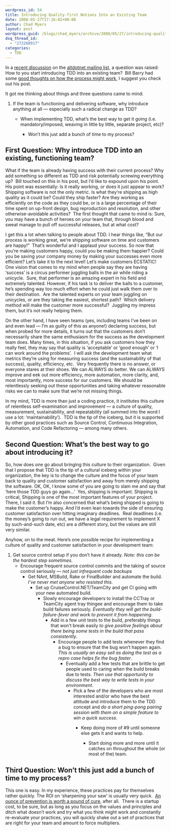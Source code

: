 ```yaml
---
wordpress_id: 54
title: Introducing Quality-first Notions Into an Existing Team
date: 2008-05-27T17:16:02+00:00
author: Chad Myers
layout: post
wordpress_guid: /blogs/chad_myers/archive/2008/05/27/introducing-quality-first-notions-into-an-existing-team.aspx
dsq_thread_id:
  - "272260917"
categories:
  - TDD
---
```

In a [recent discussion](http://tech.groups.yahoo.com/group/altdotnet/message/8734) on the [altdotnet mailing list](http://tech.groups.yahoo.com/group/altdotnet/), a question was raised: How to you start introducing TDD into an existing team?&nbsp; Bill Barry had some [good thoughts on how the process might work](http://tech.groups.yahoo.com/group/altdotnet/message/8735), I suggest you check out his post. 

It got me thinking about things and three questions came to mind:

  1. If the team is functioning and delivering software, why introduce anything at all &#8212; especially such a radical change as TDD? 
      * When implementing TDD, what&#8217;s the best way to get it going (i.e. mandatory/imposed, weaving in little by little, separate project, etc)? 
          * Won&#8217;t this just add a bunch of time to my process?</ol> 
        ## First Question: Why introduce TDD into an existing, functioning team?
        
        What if the team is already having success with their current process? Why add something so different as TDD and risk potentially screwing everything up?&nbsp; Bill touched on this in his post, but I&#8217;d like to expound upon his point. His point was essentially: Is it really working, or does it just appear to work? Shipping software is not the only metric. Is what they&#8217;re shipping as high quality as it could be? Could they ship faster? Are they working as efficiently on the code as they could be, or is a large percentage of their time spent on up-front design, bug reproduction and resolution, and other otherwise-avoidable activities?&nbsp; The first thought that came to mind is: Sure, you may have a bunch of heroes on your team that, through blood and sweat manage to pull off successful releases, but at what cost? 
        
        I get this a lot when talking to people about TDD. I hear things like, &#8220;But our process is working great, we&#8217;re shipping software on time and customers are happy!&#8221;&nbsp; That&#8217;s wonderful and I applaud your success. So now that you&#8217;re making customers happy, could you be making them happier? Could you be saving your company money by making your successes even more efficient? Let&#8217;s take it to the next level! Let&#8217;s make customers ECSTATIC! One vision that comes to my mind when people say they are having &#8216;success&#8217; is a circus performer juggling balls in the air while riding a unicycle.&nbsp; Sure, that performer is an amazing expert in his field and extremely talented. However, if his task is to deliver the balls to a customer, he&#8217;s spending way too much effort when he could just walk them over to their destination.&nbsp; Are the talented experts on your team juggling on unicycles, or are they taking the easiest, shortest path?&nbsp; Which delivery method will make the customer more successful?&nbsp; Juggling my impress them, but it&#8217;s not really helping them.
        
        On the other hand, I have seen teams (yes, including teams I&#8217;ve been on and even lead &#8212; I&#8217;m as guilty of this as anyone!) declaring success, but when probed for more details, it turns out that the customers don&#8217;t necessarily share the same enthusiasm for the success as the development team does. Many times, in this situation, if you ask customers how they really feel, they may say that quality is &#8216;acceptable&#8217; or &#8216;good enough&#8217; or &#8216;I can work around the problems&#8217;.&nbsp; I will ask the development team what metrics they&#8217;re using for measuring success (and the sustainability of that success), quality, efficiency, etc.&nbsp; Very frequently there is no answer, or everyone stares at their shoes. We can ALWAYS do better. We can ALWAYS improve and eek out more efficiency, more automation, more clarity, and, most importantly, more success for our customers. We should be relentlessly seeking out these opportunities and taking whatever reasonable risks we can to make sure that we&#8217;re not missing things. 
        
        In my mind, TDD is more than just a coding practice, it institutes this culture of relentless self-examination and improvement &#8212; a culture of quality, measurement, sustainability, and repeatability (all summed into the word I use a lot: &#8216;maintainability&#8217;).&nbsp; TDD is the tip of the iceberg, but it is supported by other good practices such as Source Control, Continuous Integration, Automation, and Code Refactoring &#8212; among many others.
        
        ## Second Question: What&#8217;s the best way to go about introducing it?
        
        So, how does one go about bringing this culture to their organization.&nbsp; Given that I propose that TDD is the tip of a cultural iceberg within your organization, the key is to change the culture and the focus of your team back to quality and customer satisfaction and away from merely shipping the software. OK, OK, I know some of you are going to slam me and say that &#8216;here those TDD guys go again&#8230;&#8217;&nbsp; Yes, shipping is important. Shipping is critical, Shipping is one of the most important features of your project. There, I said it. But I&#8217;m also concerned that what&#8217;s being shipped is going to make the customer&#8217;s happy. And I&#8217;d even lean towards the side of ensuring customer satisfaction over hitting imaginary deadlines.&nbsp; Real deadlines (i.e. the money&#8217;s going to run out, we have a legal requirement to implement X by such-and-such date, etc) are a different story, but the values are still very similar.
        
        Anyhow, on to the meat. Here&#8217;s one possible recipe for implementing a culture of quality and customer satisfaction in your development team:
        
          1. Get source control setup if you don&#8217;t have it already. _Note: this can be the hardest step sometimes._ 
              * Encourage frequent source control commits and the taking of source control seriously &#8212; _not just infrequent code backups_ 
                  * Get NAnt, MSBuild, Rake or FinalBuilder and automate the build. _I&#8217;ve never met anyone who resisted this._ 
                      * Set up CruiseControl.NET/TeamCity and get CI going with your new automated build. 
                          * Slowly encourage developers to install the CCTray or TeamCity agent tray thingee and encourage them to take build failures seriously. _Eventually they will get the build-failure-fever and work to prevent it from happening_. 
                              * Add in a few unit tests to the build, preferably things that won&#8217;t break easily _to give positive feelings about there being some tests in the build that pass consistently._ 
                                  * Encourage people to add tests whenever they find a bug to ensure that the bug won&#8217;t happen again. _This is usually an easy sell as doing the test as a repro case helps fix the bug faster_. 
                                      * Eventually add a few tests that are brittle to get people used to caring when the build breaks due to tests. _Then use that opportunity to discuss the best way to write tests in your environment_. 
                                          * Pick a few of the developers who are most interested and/or who have the best attitude and introduce them to the TDD concept and _do a short ping-pong pairing session with them on a simple feature to win a quick success._ 
                                              * Keep doing more of #9 until someone else gets it and wants to help. 
                                                  * Start doing more and more until it catches on throughout the whole (or most of the) team.</ol> 
                                                ## Third Question: Won&#8217;t this just add a bunch of time to my process?
                                                
                                                This one is easy. In my experience, these practices pay for themselves rather quickly. The ROI on &#8216;sharpening your saw&#8217; is usually very quick.&nbsp; [An ounce of prevention is worth a pound of cure](http://www.lostechies.com/blogs/chad_myers/archive/2008/04/25/the-problem-preventer.aspx), after all.&nbsp; There is a startup cost, to be sure, but as long as you focus on the values and principles and ditch what doesn&#8217;t work and try what you think might work and constantly re-evaluate your practices, you will quickly shake out a set of practices that are right for your team and amount to force multipliers.